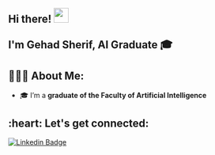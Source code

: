 <h2 align="left">
 <abc>
  <br>Hi there! <img src="https://user-images.githubusercontent.com/42378118/110234147-e3259600-7f4e-11eb-95be-0c4047144dea.gif" width="30"><br>
  <br> I'm Gehad Sherif, AI Graduate 🎓<br>
 </abc>
</h2> 

<h2 align="left">👩🏻‍💻 About Me:</h2>

- 🎓 I’m a **graduate of the Faculty of Artificial Intelligence**  

<h2 align="left">:heart: Let's get connected:</h2>

[![Linkedin Badge](https://img.shields.io/badge/-Gehaad_Sherif-blue?style=flat-square&logo=Linkedin&logoColor=white&link=https://www.linkedin.com/)](https://www.linkedin.com/)  

